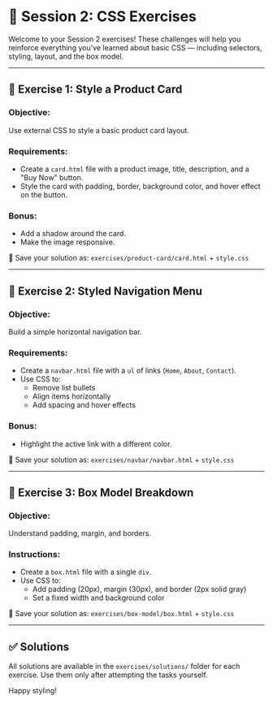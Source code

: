 # 📝 Session 2: CSS Exercises

Welcome to your Session 2 exercises! These challenges will help you reinforce everything you've learned about basic CSS — including selectors, styling, layout, and the box model.

---

## 🧩 Exercise 1: Style a Product Card

### Objective:
Use external CSS to style a basic product card layout.

### Requirements:
- Create a `card.html` file with a product image, title, description, and a "Buy Now" button.
- Style the card with padding, border, background color, and hover effect on the button.

### Bonus:
- Add a shadow around the card.
- Make the image responsive.

📂 Save your solution as: `exercises/product-card/card.html` + `style.css`

---

## 🧩 Exercise 2: Styled Navigation Menu

### Objective:
Build a simple horizontal navigation bar.

### Requirements:
- Create a `navbar.html` file with a `ul` of links (`Home`, `About`, `Contact`).
- Use CSS to:
  - Remove list bullets
  - Align items horizontally
  - Add spacing and hover effects

### Bonus:
- Highlight the active link with a different color.

📂 Save your solution as: `exercises/navbar/navbar.html` + `style.css`

---

## 🧩 Exercise 3: Box Model Breakdown

### Objective:
Understand padding, margin, and borders.

### Instructions:
- Create a `box.html` file with a single `div`.
- Use CSS to:
  - Add padding (20px), margin (30px), and border (2px solid gray)
  - Set a fixed width and background color

📂 Save your solution as: `exercises/box-model/box.html` + `style.css`

---

## ✅ Solutions
All solutions are available in the `exercises/solutions/` folder for each exercise. Use them only after attempting the tasks yourself.

Happy styling!

